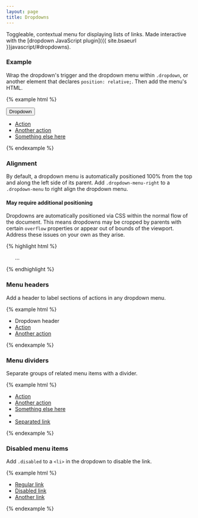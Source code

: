 ```yaml
---
layout: page
title: Dropdowns
---
```


Toggleable, contextual menu for displaying lists of links. Made interactive with the [dropdown JavaScript plugin]({{ site.bsaeurl }}javascript/#dropdowns).

### Example

Wrap the dropdown's trigger and the dropdown menu within `.dropdown`, or another element that declares `position: relative;`. Then add the menu's HTML.

{% example html %}
<div class="dropdown">
  <button class="btn btn-secondary dropdown-toggle" type="button" id="dropdownMenu1" data-toggle="dropdown">
    Dropdown
  </button>
  <ul class="dropdown-menu" role="menu" aria-labelledby="dropdownMenu1">
    <li role="presentation">
      <a role="menuitem" tabindex="-1" href="#">Action</a>
    </li>
    <li role="presentation">
      <a role="menuitem" tabindex="-1" href="#">Another action</a>
    </li>
    <li role="presentation">
      <a role="menuitem" tabindex="-1" href="#">Something else here</a>
    </li>
  </ul>
</div>
{% endexample %}

### Alignment

By default, a dropdown menu is automatically positioned 100% from the top and along the left side of its parent. Add `.dropdown-menu-right` to a `.dropdown-menu` to right align the dropdown menu.

<div class="bs-callout bs-callout-warning">
  <h4>May require additional positioning</h4>
  <p>Dropdowns are automatically positioned via CSS within the normal flow of the document. This means dropdowns may be cropped by parents with certain <code>overflow</code> properties or appear out of bounds of the viewport. Address these issues on your own as they arise.</p>
</div>

{% highlight html %}
<ul class="dropdown-menu dropdown-menu-right" role="menu" aria-labelledby="dLabel">
  ...
</ul>
{% endhighlight %}

### Menu headers

Add a header to label sections of actions in any dropdown menu.

{% example html %}
<ul class="dropdown-menu" role="menu">
  <li role="presentation" class="dropdown-header">Dropdown header</li>
  <li role="presentation">
    <a role="menuitem" tabindex="-1" href="#">Action</a>
  </li>
  <li role="presentation">
    <a role="menuitem" tabindex="-1" href="#">Another action</a>
  </li>
</ul>
{% endexample %}

### Menu dividers

Separate groups of related menu items with a divider.

{% example html %}
<ul class="dropdown-menu" role="menu">
  <li role="presentation">
    <a role="menuitem" tabindex="-1" href="#">Action</a>
  </li>
  <li role="presentation">
    <a role="menuitem" tabindex="-1" href="#">Another action</a>
  </li>
  <li role="presentation">
    <a role="menuitem" tabindex="-1" href="#">Something else here</a>
  </li>
  <li role="presentation" class="dropdown-divider"></li>
  <li role="presentation">
    <a role="menuitem" tabindex="-1" href="#">Separated link</a>
  </li>
</ul>
{% endexample %}

### Disabled menu items

Add `.disabled` to a `<li>` in the dropdown to disable the link.

{% example html %}
<ul class="dropdown-menu" role="menu">
  <li role="presentation">
    <a role="menuitem" tabindex="-1" href="#">Regular link</a>
  </li>
  <li role="presentation" class="disabled">
    <a role="menuitem" tabindex="-1" href="#">Disabled link</a>
  </li>
  <li role="presentation">
    <a role="menuitem" tabindex="-1" href="#">Another link</a>
  </li>
</ul>
{% endexample %}
